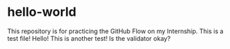 # hello-world

This repository is for practicing the GitHub Flow on my Internship.
This is a test file! Hello!
This is another test! Is the validator okay?
